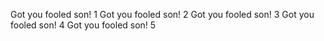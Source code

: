 Got you fooled son! 1
Got you fooled son! 2
Got you fooled son! 3
Got you fooled son! 4
Got you fooled son! 5
